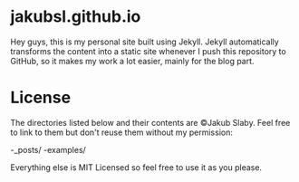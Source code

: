 jakubsl.github.io
=================

Hey guys, this is my personal site built using Jekyll.
Jekyll automatically transforms the content into a static site whenever I push this repository to GitHub, so it makes my work a lot easier, mainly for the blog part.

License
=================
The directories listed below and their contents are ©Jakub Slaby. Feel free to link to them but don't reuse them without my permission:

-_posts/
-examples/

Everything else is MIT Licensed so feel free to use it as you please.
